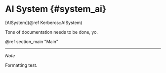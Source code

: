 AI System {#system_ai}
=========
[AISystem](@ref Kerberos::AISystem)

Tons of documentation needs to be done, yo.

@ref section_main "Main"

- - -

_Note_

Formatting test.